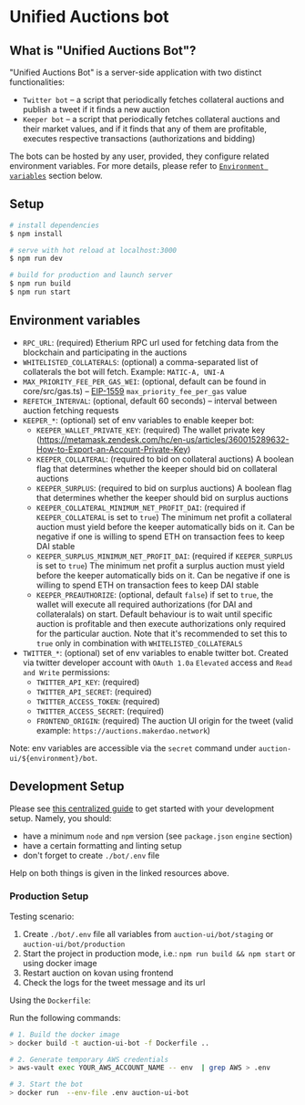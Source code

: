 # Unified Auctions bot

## What is "Unified Auctions Bot"?

"Unified Auctions Bot" is a server-side application with two distinct functionalities:

-   `Twitter bot` – a script that periodically fetches collateral auctions and publish a tweet if it finds a new auction
-   `Keeper bot` – a script that periodically fetches collateral auctions and their market values, and if it finds that any
    of them are profitable, executes respective transactions (authorizations and bidding)

The bots can be hosted by any user, provided, they configure related environment variables. For more details, please
refer to [`Environment variables`](#environment-variables) section below.

## Setup

```bash
# install dependencies
$ npm install

# serve with hot reload at localhost:3000
$ npm run dev

# build for production and launch server
$ npm run build
$ npm run start
```

## Environment variables

-   `RPC_URL`: (required) Etherium RPC url used for fetching data from the blockchain and participating in the auctions
-   `WHITELISTED_COLLATERALS`: (optional) a comma-separated list of collaterals the bot will fetch. Example: `MATIC-A, UNI-A`
-   `MAX_PRIORITY_FEE_PER_GAS_WEI`: (optional, default can be found in core/src/gas.ts) – [EIP-1559](https://eips.ethereum.org/EIPS/eip-1559) `max_priority_fee_per_gas` value
-   `REFETCH_INTERVAL`: (optional, default 60 seconds) – interval between auction fetching requests
-   `KEEPER_*`: (optional) set of env variables to enable keeper bot:
    -   `KEEPER_WALLET_PRIVATE_KEY`: (required) The wallet private key (https://metamask.zendesk.com/hc/en-us/articles/360015289632-How-to-Export-an-Account-Private-Key)
    -   `KEEPER_COLLATERAL`: (required to bid on collateral auctions) A boolean flag that determines whether the keeper should bid on collateral auctions
    -   `KEEPER_SURPLUS`: (required to bid on surplus auctions) A boolean flag that determines whether the keeper should bid on surplus auctions
    -   `KEEPER_COLLATERAL_MINIMUM_NET_PROFIT_DAI`: (required if `KEEPER_COLLATERAL` is set to `true`) The minimum net profit a collateral auction must yield before the keeper automatically bids on it. Can be negative if one is willing to spend ETH on transaction fees to keep DAI stable
    -   `KEEPER_SURPLUS_MINIMUM_NET_PROFIT_DAI`: (required if `KEEPER_SURPLUS` is set to `true`) The minimum net profit a surplus auction must yield before the keeper automatically bids on it. Can be negative if one is willing to spend ETH on transaction fees to keep DAI stable
    -   `KEEPER_PREAUTHORIZE`: (optional, default `false`) if set to `true`, the wallet will execute all required authorizations (for DAI and collateralals) on start. Default behaviour is to wait until specific auction is profitable and then execute authorizations only required for the particular auction. Note that it's recommended to set this to `true` only in combination with `WHITELISTED_COLLATERALS`
-   `TWITTER_*`: (optional) set of env variables to enable twitter bot. Created via twitter developer account
    with `OAuth 1.0a` `Elevated` access and `Read and Write` permissions:
    -   `TWITTER_API_KEY`: (required)
    -   `TWITTER_API_SECRET`: (required)
    -   `TWITTER_ACCESS_TOKEN`: (required)
    -   `TWITTER_ACCESS_SECRET`: (required)
    -   `FRONTEND_ORIGIN`: (required) The auction UI origin for the tweet (valid
        example: `https://auctions.makerdao.network`)

Note: env variables are accessible via the `secret` command under `auction-ui/${environment}/bot`.

## Development Setup

Please see [this centralized guide](https://github.com/sidestream-tech/guides/blob/main/frontend-development/README.md)
to get started with your development setup. Namely, you should:

-   have a minimum `node` and `npm` version (see `package.json` `engine` section)
-   have a certain formatting and linting setup
-   don't forget to create `./bot/.env` file

Help on both things is given in the linked resources above.

### Production Setup

Testing scenario:

1. Create `./bot/.env` file all variables from `auction-ui/bot/staging` or `auction-ui/bot/production`
2. Start the project in production mode, i.e.: `npm run build && npm start` or using docker image
3. Restart auction on kovan using frontend
4. Check the logs for the tweet message and its url

Using the `Dockerfile`:

Run the following commands:

```sh
# 1. Build the docker image
> docker build -t auction-ui-bot -f Dockerfile ..

# 2. Generate temporary AWS credentials
> aws-vault exec YOUR_AWS_ACCOUNT_NAME -- env  | grep AWS > .env

# 3. Start the bot
> docker run  --env-file .env auction-ui-bot
```
